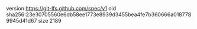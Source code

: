 version https://git-lfs.github.com/spec/v1
oid sha256:23e30705560e6db58ee1773e8939d3455bea4fe7b360666a0187789945d41d67
size 2189
